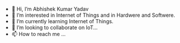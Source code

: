 - 👋 Hi, I’m Abhishek Kumar Yadav
- 👀 I’m interested in Internet of Things and in Hardwere and Softwere.
- 🌱 I’m currently learning Internet of Things.
- 💞️ I’m looking to collaborate on IoT...
- 📫 How to reach me ...

<!---
Abhishek8126/Abhishek8126 is a ✨ special ✨ repository because its `README.md` (this file) appears on your GitHub profile.
You can click the Preview link to take a look at your changes.
--->
